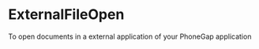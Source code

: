 ExternalFileOpen
================

To open documents in a external application of your PhoneGap application
